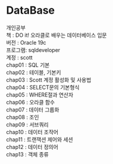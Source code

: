# DataBase
개인공부   
책 : DO it! 오라클로 배우는 데이터베이스 입문   
버전 : Oracle 19c   
프로그램: sqldeveloper   
계정 : scott   
chap01 : SQL 기본   
chap02 : 테이블, 기본키   
chap03 : Scott 계정 활성화 및 사용법   
chap04 : SELECT문의 기본형식   
chap05 : WHERE절과 연산자   
chap06 : 오라클 함수   
chap07 : 데이터 그룹화   
chap08 : 조인   
chap09 : 서브쿼리   
chap10 : 데이터 조작어      
chap11 : 트랜잭션 제어와 세션    
chap12 : 데이터 정의어     
chap13 : 객체 종류     
